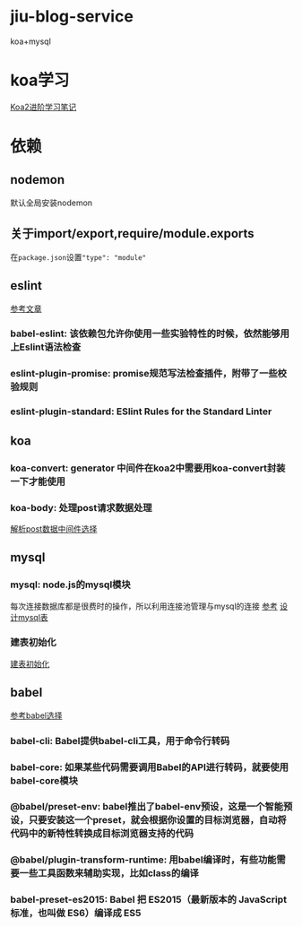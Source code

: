 # jiu-blog-service
koa+mysql

# koa学习
[Koa2进阶学习笔记](https://github.com/chenshenhai/koa2-note)

# 依赖
## nodemon
默认全局安装nodemon
## 关于import/export,require/module.exports
在`package.json`设置`"type": "module"`
## eslint
[参考文章](https://juejin.im/post/6844903859488292871)
### babel-eslint: 该依赖包允许你使用一些实验特性的时候，依然能够用上Eslint语法检查
### eslint-plugin-promise: promise规范写法检查插件，附带了一些校验规则
### eslint-plugin-standard: ESlint Rules for the Standard Linter

## koa
### koa-convert: generator 中间件在koa2中需要用koa-convert封装一下才能使用
### koa-body: 处理post请求数据处理
[解析post数据中间件选择](https://juejin.im/post/6844903944628502542)

## mysql
### mysql: node.js的mysql模块
每次连接数据库都是很费时的操作，所以利用连接池管理与mysql的连接
[参考](https://www.npmjs.com/package/mysql#pooling-connections)
[设计mysql表](https://juejin.im/post/6844903805482434568)
### 建表初始化
[建表初始化](https://github.com/ChenShenhai/koa2-note/blob/master/note/mysql/init.md)

## babel
[参考babel选择](https://juejin.im/post/6844903858632654856#heading-8)
### babel-cli: Babel提供babel-cli工具，用于命令行转码
### babel-core: 如果某些代码需要调用Babel的API进行转码，就要使用babel-core模块
### @babel/preset-env: babel推出了babel-env预设，这是一个智能预设，只要安装这一个preset，就会根据你设置的目标浏览器，自动将代码中的新特性转换成目标浏览器支持的代码
### @babel/plugin-transform-runtime: 用babel编译时，有些功能需要一些工具函数来辅助实现，比如class的编译
### babel-preset-es2015: Babel 把 ES2015（最新版本的 JavaScript 标准，也叫做 ES6）编译成 ES5